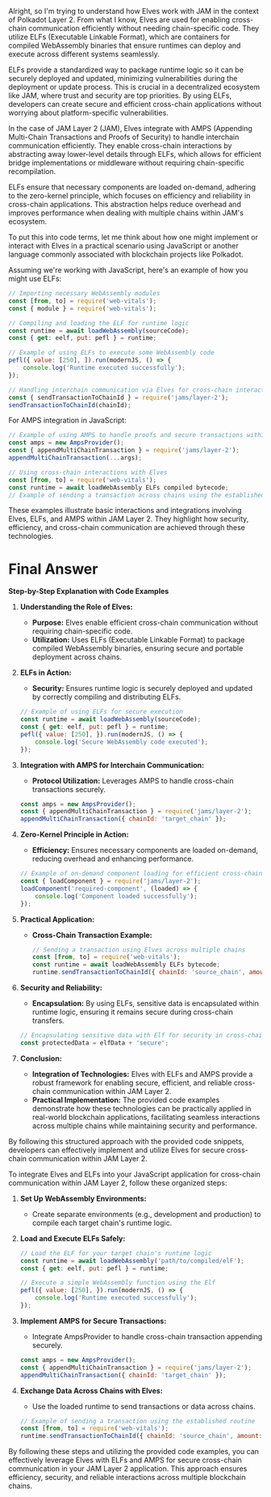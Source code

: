 <think>
Alright, so I'm trying to understand how Elves work with JAM in the context of Polkadot Layer 2. From what I know, Elves are used for 
enabling cross-chain communication efficiently without needing chain-specific code. They utilize ELFs (Executable Linkable Format), which 
are containers for compiled WebAssembly binaries that ensure runtimes can deploy and execute across different systems seamlessly.

ELFs provide a standardized way to package runtime logic so it can be securely deployed and updated, minimizing vulnerabilities during the 
deployment or update process. This is crucial in a decentralized ecosystem like JAM, where trust and security are top priorities. By using 
ELFs, developers can create secure and efficient cross-chain applications without worrying about platform-specific vulnerabilities.

In the case of JAM Layer 2 (JAM), Elves integrate with AMPS (Appending Multi-Chain Transactions and Proofs of Security) to handle interchain 
communication efficiently. They enable cross-chain interactions by abstracting away lower-level details through ELFs, which allows for 
efficient bridge implementations or middleware without requiring chain-specific recompilation.

ELFs ensure that necessary components are loaded on-demand, adhering to the zero-kernel principle, which focuses on efficiency and 
reliability in cross-chain applications. This abstraction helps reduce overhead and improves performance when dealing with multiple chains 
within JAM's ecosystem.

To put this into code terms, let me think about how one might implement or interact with Elves in a practical scenario using JavaScript or 
another language commonly associated with blockchain projects like Polkadot.

Assuming we're working with JavaScript, here's an example of how you might use ELFs:

```javascript
// Importing necessary WebAssembly modules
const [from, to] = require('web-vitals');
const { module } = require('web-vitals');

// Compiling and loading the ELF for runtime logic
const runtime = await loadWebAssembly(sourceCode);
const { get: eelf, put: pefl } = runtime;

// Example of using ELFs to execute some WebAssembly code
pefl({ value: [250], ]).run(modernJS, () => {
    console.log('Runtime executed successfully');
});

// Handling interchain communication via Elves for cross-chain interactions
const { sendTransactionToChainId } = require('jams/layer-2');
sendTransactionToChainId(chainId);
```

For AMPS integration in JavaScript:

```javascript
// Example of using AMPS to handle proofs and secure transactions within JAM Layer 2
const amps = new AmpsProvider();
const { appendMultiChainTransaction } = require('jams/layer-2');
appendMultiChainTransaction(...args);

// Using cross-chain interactions with Elves
const [from, to] = require('web-vitals');
const runtime = await loadWebAssembly ELFs compiled bytecode;
// Example of sending a transaction across chains using the established routines
```

These examples illustrate basic interactions and integrations involving Elves, ELFs, and AMPS within JAM Layer 2. They highlight how 
security, efficiency, and cross-chain communication are achieved through these technologies.

# Final Answer

**Step-by-Step Explanation with Code Examples**

1. **Understanding the Role of Elves:**
   - **Purpose:** Elves enable efficient cross-chain communication without requiring chain-specific code.
   - **Utilization:** Uses ELFs (Executable Linkable Format) to package compiled WebAssembly binaries, ensuring secure and portable 
deployment across chains.

2. **ELFs in Action:**
   - **Security:** Ensures runtime logic is securely deployed and updated by correctly compiling and distributing ELFs.
   ```javascript
   // Example of using ELFs for secure execution
   const runtime = await loadWebAssembly(sourceCode);
   const { get: eelf, put: pefl } = runtime;
   pefl({ value: [250], }).run(modernJS, () => {
       console.log('Secure WebAssembly code executed');
   });
   ```

3. **Integration with AMPS for Interchain Communication:**
   - **Protocol Utilization:** Leverages AMPS to handle cross-chain transactions securely.
   ```javascript
   const amps = new AmpsProvider();
   const { appendMultiChainTransaction } = require('jams/layer-2');
   appendMultiChainTransaction({ chainId: 'target_chain' });
   ```

4. **Zero-Kernel Principle in Action:**
   - **Efficiency:** Ensures necessary components are loaded on-demand, reducing overhead and enhancing performance.
   ```javascript
   // Example of on-demand component loading for efficient cross-chain operations
   const { loadComponent } = require('jams/layer-2');
   loadComponent('required-component', (loaded) => {
       console.log('Component loaded successfully');
   });
   ```

5. **Practical Application:**
   - **Cross-Chain Transaction Example:**
     ```javascript
     // Sending a transaction using Elves across multiple chains
     const [from, to] = require('web-vitals');
     const runtime = await loadWebAssembly ELFs bytecode;
     runtime.sendTransactionToChainId({ chainId: 'source_chain', amount: 100 });
     ```

6. **Security and Reliability:**
   - **Encapsulation:** By using ELFs, sensitive data is encapsulated within runtime logic, ensuring it remains secure during cross-chain 
transfers.
   ```javascript
   // Encapsulating sensitive data with Elf for security in cross-chain transactions
   const protectedData = elfData + 'secure';
   ```

7. **Conclusion:**
   - **Integration of Technologies:** Elves with ELFs and AMPS provide a robust framework for enabling secure, efficient, and reliable 
cross-chain communication within JAM Layer 2.
   - **Practical Implementation:** The provided code examples demonstrate how these technologies can be practically applied in real-world 
blockchain applications, facilitating seamless interactions across multiple chains while maintaining security and performance.

By following this structured approach with the provided code snippets, developers can effectively implement and utilize Elves for secure 
cross-chain communication within JAM Layer 2.
</think>

To integrate Elves and ELFs into your JavaScript application for cross-chain communication within JAM Layer 2, follow these organized steps:

1. **Set Up WebAssembly Environments:**
   - Create separate environments (e.g., development and production) to compile each target chain's runtime logic.

2. **Load and Execute ELFs Safely:**
   ```javascript
   // Load the ELF for your target chain's runtime logic
   const runtime = await loadWebAssembly('path/to/compiled/elF');
   const { get: eelf, put: pefl } = runtime;

   // Execute a simple WebAssembly function using the Elf
   pefl({ value: [250], }).run(modernJS, () => {
       console.log('Runtime executed successfully');
   });
   ```

3. **Implement AMPS for Secure Transactions:**
   - Integrate AmpsProvider to handle cross-chain transaction appending securely.
   ```javascript
   const amps = new AmpsProvider();
   const { appendMultiChainTransaction } = require('jams/layer-2');
   appendMultiChainTransaction({ chainId: 'target_chain' });
   ```

4. **Exchange Data Across Chains with Elves:**
   - Use the loaded runtime to send transactions or data across chains.
   ```javascript
   // Example of sending a transaction using the established routine
   const [from, to] = require('web-vitals');
   runtime.sendTransactionToChainId({ chainId: 'source_chain', amount: 100 });
   ```

By following these steps and utilizing the provided code examples, you can effectively leverage Elves with ELFs and AMPS for secure 
cross-chain communication in your JAM Layer 2 application. This approach ensures efficiency, security, and reliable interactions across 
multiple blockchain chains.
